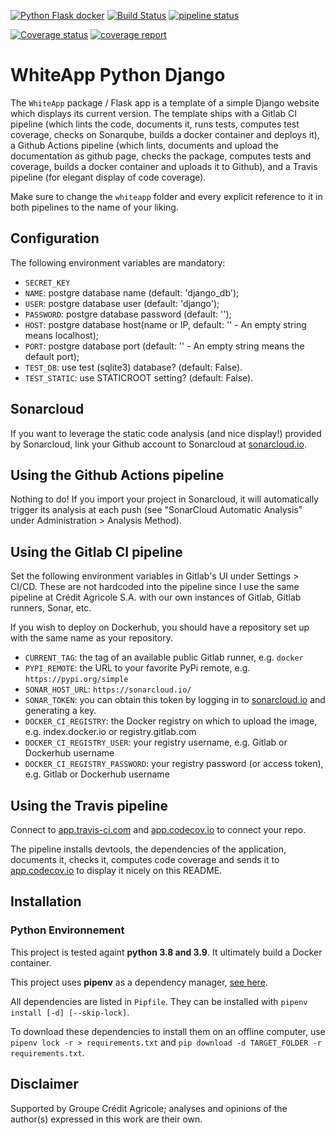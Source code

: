 [![Python Flask docker](https://github.com/adimajo/whiteapp_django/actions/workflows/python-django.yml/badge.svg)](https://github.com/adimajo/whiteapp_django/actions/workflows/python-django.yml)
[![Build Status](https://app.travis-ci.com/adimajo/whiteapp_django.svg?token=opB6ydhp1rfhZkQiU4AY&branch=master)](https://app.travis-ci.com/adimajo/whiteapp_django)
[![pipeline status](https://gitlab.com/adimajo/whiteapp_django/badges/master/pipeline.svg)](https://gitlab.com/adimajo/whiteapp_django/-/commits/master)

[![Coverage status](https://codecov.io/gh/adimajo/whiteapp_django/branch/master/graph/badge.svg)](https://codecov.io/github/adimajo/whiteapp_django?branch=master)
[![coverage report](https://gitlab.com/adimajo/whiteapp_django/badges/master/coverage.svg)](https://gitlab.com/adimajo/whiteapp_django/-/commits/master)

# WhiteApp Python Django

The `WhiteApp` package / Flask app is a template of a simple Django website which displays its current version.
The template ships with a Gitlab CI pipeline (which lints the code, documents it, runs tests, computes test coverage, checks on Sonarqube, builds a docker container and deploys it),
a Github Actions pipeline (which lints, documents and upload the documentation as github page, checks the package, computes tests and coverage, builds a docker container and uploads it to Github),
and a Travis pipeline (for elegant display of code coverage). 

Make sure to change the `whiteapp` folder and every explicit reference to it in both pipelines to the name of your liking.

## Configuration

The following environment variables are mandatory:
- `SECRET_KEY`
- `NAME`: postgre database name (default: 'django_db');
- `USER`: postgre database user (default: 'django');
- `PASSWORD`: postgre database password (default: '');
- `HOST`: postgre database host(name or IP, default: '' - An empty string means localhost);
- `PORT`: postgre database port (default: '' - An empty string means the default port);
- `TEST_DB`: use test (sqlite3) database? (default: False).
- `TEST_STATIC`: use STATICROOT setting? (default: False).

## Sonarcloud

If you want to leverage the static code analysis (and nice display!) provided by Sonarcloud, link your Github account
to Sonarcloud at [sonarcloud.io](https://sonarcloud.io/).

## Using the Github Actions pipeline

Nothing to do! If you import your project in Sonarcloud, it will automatically trigger its analysis at each push
(see "SonarCloud Automatic Analysis" under Administration > Analysis Method).

## Using the Gitlab CI pipeline

Set the following environment variables in Gitlab's UI under Settings > CI/CD. These are not hardcoded into the pipeline
since I use the same pipeline at Crédit Agricole S.A. with our own instances of Gitlab, Gitlab runners, Sonar, etc.

If you wish to deploy on Dockerhub, you should have a repository set up with the same name as your repository.

- `CURRENT_TAG`: the tag of an available public Gitlab runner, e.g. `docker`
- `PYPI_REMOTE`: the URL to your favorite PyPi remote, e.g. `https://pypi.org/simple`
- `SONAR_HOST_URL`: `https://sonarcloud.io/`
- `SONAR_TOKEN`: you can obtain this token by logging in to [sonarcloud.io](https://sonarcloud.io/) and generating a key.
- `DOCKER_CI_REGISTRY`: the Docker registry on which to upload the image, e.g. index.docker.io or registry.gitlab.com
- `DOCKER_CI_REGISTRY_USER`: your registry username, e.g. Gitlab or Dockerhub username
- `DOCKER_CI_REGISTRY_PASSWORD`: your registry password (or access token), e.g. Gitlab or Dockerhub username

## Using the Travis pipeline

Connect to [app.travis-ci.com](https://app.travis-ci.com/) and [app.codecov.io](https://app.codecov.io) to connect your repo.

The pipeline installs devtools, the dependencies of the application, documents it, checks it, computes code coverage
and sends it to [app.codecov.io](https://app.codecov.io) to display it nicely on this README.

## Installation

### Python Environnement

This project is tested againt **python 3.8 and 3.9**. It ultimately build a Docker container.

This project uses **pipenv** as a dependency manager, [see here](https://moodle.insa-rouen.fr/pluginfile.php/75430/mod_resource/content/4/Python-PipPyenv.pdf).

All dependencies are listed in `Pipfile`.
They can be installed with `pipenv install [-d] [--skip-lock]`.

To download these dependencies to install them on an offline computer,
use  `pipenv lock -r > requirements.txt` and `pip download -d TARGET_FOLDER -r requirements.txt`.

## Disclaimer

Supported by Groupe Crédit Agricole; analyses and opinions of the author(s) expressed in this work are their own.

